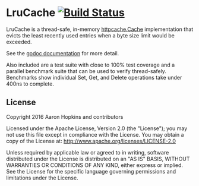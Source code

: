 LruCache [![Build Status](https://travis-ci.org/die-net/lrucache.svg?branch=master)](https://travis-ci.org/die-net/lrucache)
========

LruCache is a thread-safe, in-memory [httpcache.Cache](https://github.com/gregjones/httpcache) implementation that evicts the least recently used entries when a byte size limit would be exceeded.

See the [godoc documentation](https://godoc.org/github.com/die-net/lrucache) for more detail.

Also included are a test suite with close to 100% test coverage and a parallel benchmark suite that can be used to verify thread-safely. Benchmarks show individual Set, Get, and Delete operations take under 400ns to complete.

License
-------

Copyright 2016 Aaron Hopkins and contributors

Licensed under the Apache License, Version 2.0 (the "License"); you may not use this file except in compliance with the License. You may obtain a copy of the License at: http://www.apache.org/licenses/LICENSE-2.0

Unless required by applicable law or agreed to in writing, software distributed under the License is distributed on an "AS IS" BASIS, WITHOUT WARRANTIES OR CONDITIONS OF ANY KIND, either express or implied. See the License for the specific language governing permissions and limitations under the License.
